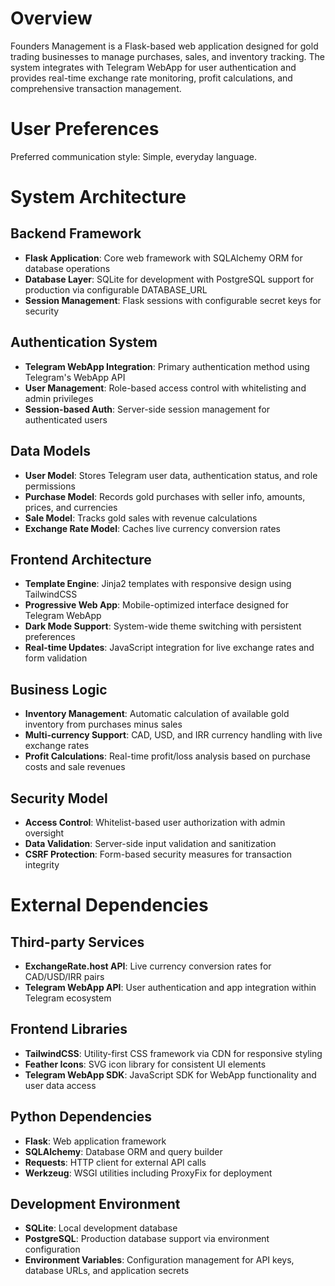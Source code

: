 # Overview

Founders Management is a Flask-based web application designed for gold trading businesses to manage purchases, sales, and inventory tracking. The system integrates with Telegram WebApp for user authentication and provides real-time exchange rate monitoring, profit calculations, and comprehensive transaction management.

# User Preferences

Preferred communication style: Simple, everyday language.

# System Architecture

## Backend Framework
- **Flask Application**: Core web framework with SQLAlchemy ORM for database operations
- **Database Layer**: SQLite for development with PostgreSQL support for production via configurable DATABASE_URL
- **Session Management**: Flask sessions with configurable secret keys for security

## Authentication System
- **Telegram WebApp Integration**: Primary authentication method using Telegram's WebApp API
- **User Management**: Role-based access control with whitelisting and admin privileges
- **Session-based Auth**: Server-side session management for authenticated users

## Data Models
- **User Model**: Stores Telegram user data, authentication status, and role permissions
- **Purchase Model**: Records gold purchases with seller info, amounts, prices, and currencies
- **Sale Model**: Tracks gold sales with revenue calculations
- **Exchange Rate Model**: Caches live currency conversion rates

## Frontend Architecture
- **Template Engine**: Jinja2 templates with responsive design using TailwindCSS
- **Progressive Web App**: Mobile-optimized interface designed for Telegram WebApp
- **Dark Mode Support**: System-wide theme switching with persistent preferences
- **Real-time Updates**: JavaScript integration for live exchange rates and form validation

## Business Logic
- **Inventory Management**: Automatic calculation of available gold inventory from purchases minus sales
- **Multi-currency Support**: CAD, USD, and IRR currency handling with live exchange rates
- **Profit Calculations**: Real-time profit/loss analysis based on purchase costs and sale revenues

## Security Model
- **Access Control**: Whitelist-based user authorization with admin oversight
- **Data Validation**: Server-side input validation and sanitization
- **CSRF Protection**: Form-based security measures for transaction integrity

# External Dependencies

## Third-party Services
- **ExchangeRate.host API**: Live currency conversion rates for CAD/USD/IRR pairs
- **Telegram WebApp API**: User authentication and app integration within Telegram ecosystem

## Frontend Libraries
- **TailwindCSS**: Utility-first CSS framework via CDN for responsive styling
- **Feather Icons**: SVG icon library for consistent UI elements
- **Telegram WebApp SDK**: JavaScript SDK for WebApp functionality and user data access

## Python Dependencies
- **Flask**: Web application framework
- **SQLAlchemy**: Database ORM and query builder
- **Requests**: HTTP client for external API calls
- **Werkzeug**: WSGI utilities including ProxyFix for deployment

## Development Environment
- **SQLite**: Local development database
- **PostgreSQL**: Production database support via environment configuration
- **Environment Variables**: Configuration management for API keys, database URLs, and application secrets